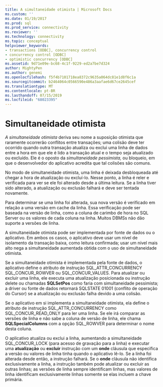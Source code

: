 ```yaml
---
title: A simultaneidade otimista | Microsoft Docs
ms.custom: ''
ms.date: 01/19/2017
ms.prod: sql
ms.prod_service: connectivity
ms.reviewer: ''
ms.technology: connectivity
ms.topic: conceptual
helpviewer_keywords:
- transactions [ODBC], concurrency control
- concurrency control [ODBC]
- optimistic concurrency [ODBC]
ms.assetid: 9d71e09e-bc68-4c1f-9229-ed2a7be7d324
author: MightyPen
ms.author: genemi
ms.openlocfilehash: f5f4b7101718ea8372c9635a064dc81e1d8f6c1a
ms.sourcegitcommit: b2464064c0566590e486a3aafae6d67ce2645cef
ms.translationtype: MT
ms.contentlocale: pt-BR
ms.lasthandoff: 07/15/2019
ms.locfileid: "68023395"
---
```

# <a name="optimistic-concurrency"></a>Simultaneidade otimista
*A simultaneidade otimista* deriva seu nome a suposição otimista que raramente ocorrerão conflitos entre transações; uma colisão deve ter ocorrido quando outra transação atualiza ou exclui uma linha de dados entre a hora em que ele é lido a transação atual e o tempo seja atualizado ou excluído. Ele é o oposto da *simultaneidade pessimista,* ou bloqueio, em que o desenvolvedor do aplicativo acredita que tal colisões são comuns.  
  
 No modo de simultaneidade otimista, uma linha é deixada desbloqueada até chegar a hora de atualização ou excluí-lo. Nesse ponto, a linha é reler e verificada para ver se ele foi alterado desde a última leitura. Se a linha tiver sido alterado, a atualização ou exclusão falhará e deve ser tentada novamente.  
  
 Para determinar se uma linha foi alterada, sua nova versão é verificado em relação a uma versão em cache da linha. Essa verificação pode ser baseada na versão de linha, como a coluna de carimbo de hora no SQL Server ou os valores de cada coluna na linha. Muitos DBMSs não dão suporte a versões de linha.  
  
 A simultaneidade otimista pode ser implementada por fonte de dados ou o aplicativo. Em ambos os casos, o aplicativo deve usar um nível de isolamento da transação baixa, como leitura confirmada; usar um nível mais alto nega a simultaneidade aumentada obtida com o uso de simultaneidade otimista.  
  
 Se a simultaneidade otimista é implementada pela fonte de dados, o aplicativo define o atributo de instrução SQL_ATTR_CONCURRENCY SQL_CONCUR_ROWVER ou SQL_CONCUR_VALUES. Para atualizar ou excluir uma linha, ele executa uma atualização posicionada ou instrução delete ou chamadas **SQLSetPos** como faria com simultaneidade pessimista; a driver ou fonte de dados retornará SQLSTATE 01001 (conflito de operação do Cursor) se a atualização ou exclusão falha devido a uma colisão.  
  
 Se o aplicativo em si implementa a simultaneidade otimista, ela define o atributo de instrução SQL_ATTR_CONCURRENCY como SQL_CONCUR_READ_ONLY para ler uma linha. Se ele irá comparar as versões de linha e não sabe a coluna de versão de linha, ele chama **SQLSpecialColumns** com a opção SQL_ROWVER para determinar o nome desta coluna.  
  
 O aplicativo atualiza ou exclui a linha, aumentando a simultaneidade SQL_CONCUR_LOCK (para acesso de gravação para a linha) e executar uma **atualização** ou **excluir** instrução com um **onde**  cláusula que especifica a versão ou valores de linha tinha quando o aplicativo lê-lo. Se a linha foi alterada desde então, a instrução falhará. Se o **onde** cláusula não identifica exclusivamente a linha, a instrução também pode atualizar ou excluir as outras linhas; as versões de linha sempre identificam linhas, mas valores de linha identificam exclusivamente linhas somente se elas incluem a chave primária.

